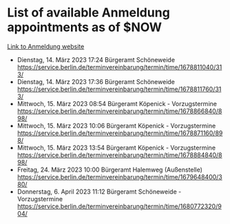 # List of available Anmeldung appointments as of $NOW
[Link to Anmeldung website](https://service.berlin.de/terminvereinbarung/termin/tag.php?termin=1&anliegen[]=120686&dienstleisterlist=122210,122217,327316,122219,327312,122227,327314,122231,327346,122243,327348,122254,122252,329742,122260,329745,122262,329748,122271,327278,122273,327274,122277,327276,330436,122280,327294,122282,327290,122284,327292,122291,327270,122285,327266,122286,327264,122296,327268,150230,329760,122297,327286,122294,327284,122312,329763,122314,329775,122304,327330,122311,327334,122309,327332,317869,122281,327352,122279,329772,122283,122276,327324,122274,327326,122267,329766,122246,327318,122251,327320,122257,327322,122208,327298,122226,327300&herkunft=http%3A%2F%2Fservice.berlin.de%2Fdienstleistung%2F120686%2F)
- Dienstag, 14. März 2023 17:24 Bürgeramt Schöneweide https://service.berlin.de/terminvereinbarung/termin/time/1678811040/313/
- Dienstag, 14. März 2023 17:36 Bürgeramt Schöneweide https://service.berlin.de/terminvereinbarung/termin/time/1678811760/313/
- Mittwoch, 15. März 2023 08:54 Bürgeramt Köpenick - Vorzugstermine https://service.berlin.de/terminvereinbarung/termin/time/1678866840/898/
- Mittwoch, 15. März 2023 10:06 Bürgeramt Köpenick - Vorzugstermine https://service.berlin.de/terminvereinbarung/termin/time/1678871160/898/
- Mittwoch, 15. März 2023 13:54 Bürgeramt Köpenick - Vorzugstermine https://service.berlin.de/terminvereinbarung/termin/time/1678884840/898/
- Freitag, 24. März 2023 10:00 Bürgeramt Halemweg (Außenstelle) https://service.berlin.de/terminvereinbarung/termin/time/1679648400/380/
- Donnerstag, 6. April 2023 11:12 Bürgeramt Schöneweide - Vorzugstermine https://service.berlin.de/terminvereinbarung/termin/time/1680772320/904/
